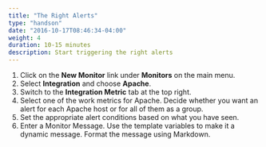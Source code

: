 ```yaml
---
title: "The Right Alerts"
type: "handson"
date: "2016-10-17T08:46:34-04:00"
weight: 4
duration: 10-15 minutes
description: Start triggering the right alerts
---
```


1.  Click on the **New Monitor** link under **Monitors** on the main menu.
2.  Select **Integration** and choose **Apache**.
3.  Switch to the **Integration Metric** tab at the top right.
4.  Select one of the work metrics for Apache. Decide whether you want an alert for each Apache host or for all of them as a group.
5.  Set the appropriate alert conditions based on what you have seen.
6.  Enter a Monitor Message. Use the template variables to make it a dynamic message. Format the message using Markdown.
